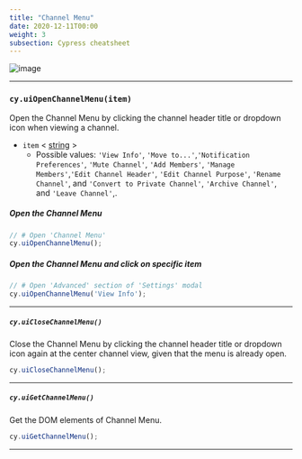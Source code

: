 ```yaml
---
title: "Channel Menu"
date: 2020-12-11T00:00
weight: 3
subsection: Cypress cheatsheet
---
```


![image](/contribute/webapp/e2e-cheatsheet/channel-menu.png)

***

### `cy.uiOpenChannelMenu(item)`
Open the Channel Menu by clicking the channel header title or dropdown icon when viewing a channel.

- `item`
< <a target="_blank" href="https://developer.mozilla.org/en-US/docs/Web/JavaScript/Data_structures#String_type">string</a> >
  - Possible values: `'View Info'`, `'Move to...'`,`'Notification Preferences'`, `'Mute Channel'`, `'Add Members'`, `'Manage Members'`,`'Edit Channel Header'`, `'Edit Channel Purpose'`, `'Rename Channel'`, and `'Convert to Private Channel'`, `'Archive Channel'`, and `'Leave Channel'`,.

##### Open the Channel Menu
```javascript
// # Open 'Channel Menu'
cy.uiOpenChannelMenu();
```

##### Open the Channel Menu and click on specific item
```javascript
// # Open 'Advanced' section of 'Settings' modal
cy.uiOpenChannelMenu('View Info');
```

***

##### `cy.uiCloseChannelMenu()`
Close the Channel Menu by clicking the channel header title or dropdown icon again at the center channel view, given that the menu is already open.

```javascript
cy.uiCloseChannelMenu();
```

***

##### `cy.uiGetChannelMenu()`
Get the DOM elements of Channel Menu.

```javascript
cy.uiGetChannelMenu();
```

***
